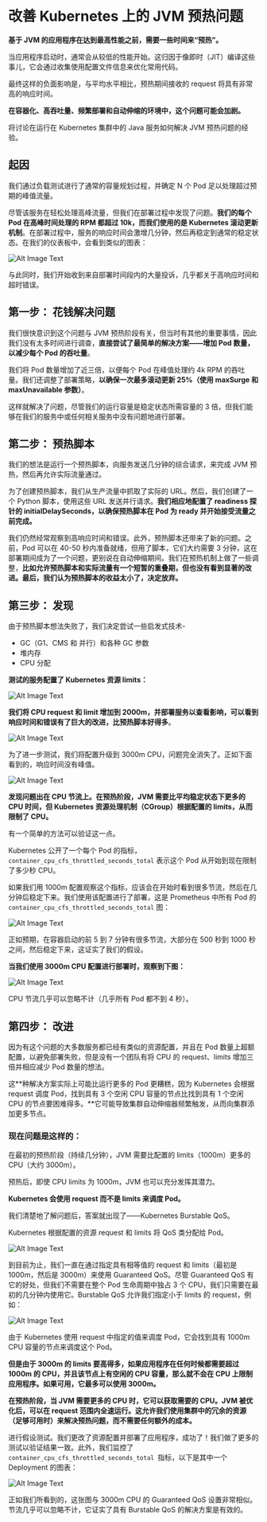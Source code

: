 # **改善 Kubernetes 上的 JVM 预热问题**

**基于 JVM 的应用程序在达到最高性能之前，需要一些时间来“预热”。**

当应用程序启动时，通常会从较低的性能开始。这归因于像即时（JIT）编译这些事儿，它会通过收集使用配置文件信息来优化常用代码。

最终这样的负面影响是，与平均水平相比，预热期间接收的 request 将具有非常高的响应时间。

**在容器化、高吞吐量、频繁部署和自动伸缩的环境中，这个问题可能会加剧。**

将讨论在运行在 Kubernetes 集群中的 Java 服务如何解决 JVM 预热问题的经验。

## 起因

我们通过负载测试进行了通常的容量规划过程，并确定 N 个 Pod 足以处理超过预期的峰值流量。

尽管该服务在轻松处理高峰流量，但我们在部署过程中发现了问题。**我们的每个 Pod 在高峰时间处理的 RPM 都超过 10k，而我们使用的是 Kubernetes 滚动更新机制**。在部署过程中，服务的响应时间会激增几分钟，然后再稳定到通常的稳定状态。在我们的仪表板中，会看到类似的图表：

![Alt Image Text](images/adv/adv114_1.png "Body image")

与此同时，我们开始收到来自部署时间段内的大量投诉，几乎都关于高响应时间和超时错误。

## 第一步： 花钱解决问题

我们很快意识到这个问题与 JVM 预热阶段有关，但当时有其他的重要事情，因此我们没有太多时间进行调查，**直接尝试了最简单的解决方案——增加 Pod 数量，以减少每个 Pod 的吞吐量**。

我们将 Pod 数量增加了近三倍，以便每个 Pod 在峰值处理约 4k RPM 的吞吐量。我们还调整了部署策略，**以确保一次最多滚动更新 25%（使用 maxSurge 和 maxUnavailable 参数）**。

这样就解决了问题，尽管我们的运行容量是稳定状态所需容量的 3 倍，但我们能够在我们的服务中或任何相关服务中没有问题地进行部署。

## 第二步： 预热脚本

我们的想法是运行一个预热脚本，向服务发送几分钟的综合请求，来完成 JVM 预热，然后再允许实际流量通过。

为了创建预热脚本，我们从生产流量中抓取了实际的 URL。然后，我们创建了一个 Python 脚本，使用这些 URL 发送并行请求。**我们相应地配置了 readiness 探针的 initialDelaySeconds，以确保预热脚本在 Pod 为 ready 并开始接受流量之前完成。**


我们仍然经常观察到高响应时间和错误。此外，预热脚本还带来了新的问题。之前，Pod 可以在 40-50 秒内准备就绪，但用了脚本，它们大约需要 3 分钟，这在部署期间成为了一个问题，更别说在自动伸缩期间。我们在预热机制上做了一些调整，**比如允许预热脚本和实际流量有一个短暂的重叠期，但也没有看到显著的改进。最后，我们认为预热脚本的收益太小了，决定放弃。**

## 第三步： 发现

由于预热脚本想法失败了，我们决定尝试一些启发式技术-

* GC（G1、CMS 和 并行）和各种 GC 参数
* 堆内存
* CPU 分配

**测试的服务配置了 Kubernetes 资源 limits：**


![Alt Image Text](images/adv/adv114_2.png "Body image")

**我们将 CPU request 和 limit 增加到 2000m，并部署服务以查看影响，可以看到响应时间和错误有了巨大的改进，比预热脚本好得多**。


![Alt Image Text](images/adv/adv114_3.png "Body image")

为了进一步测试，我们将配置升级到 3000m CPU，问题完全消失了。正如下面看到的，响应时间没有峰值。

![Alt Image Text](images/adv/adv114_4.png "Body image")


**发现问题出在 CPU 节流上。在预热阶段，JVM 需要比平均稳定状态下更多的 CPU 时间，但 Kubernetes 资源处理机制（CGroup）根据配置的 limits，从而限制了 CPU。**

有一个简单的方法可以验证这一点。

Kubernetes 公开了一个每个 Pod 的指标，`container_cpu_cfs_throttled_seconds_total` 表示这个 Pod 从开始到现在限制了多少秒 CPU。

如果我们用 1000m 配置观察这个指标，应该会在开始时看到很多节流，然后在几分钟后稳定下来。我们使用该配置进行了部署，这是 Prometheus 中所有 Pod 的 `container_cpu_cfs_throttled_seconds_total` 图：

![Alt Image Text](images/adv/adv114_5.png "Body image")


正如预期，在容器启动的前 5 到 7 分钟有很多节流，大部分在 500 秒到 1000 秒之间，然后稳定下来，这证实了我们的假设。


**当我们使用 3000m CPU 配置进行部署时，观察到下图：**


![Alt Image Text](images/adv/adv114_6.png "Body image")

CPU 节流几乎可以忽略不计（几乎所有 Pod 都不到 4 秒）。

## 第四步： 改进

因为有这个问题的大多数服务都已经有类似的资源配置，并且在 Pod 数量上超额配置，以避免部署失败，但是没有一个团队有将 CPU 的 request、limits 增加三倍并相应减少 Pod 数量的想法。

这**种解决方案实际上可能比运行更多的 Pod 更糟糕，因为 Kubernetes 会根据 request 调度 Pod，找到具有 3 个空闲 CPU 容量的节点比找到具有 1 个空闲 CPU 的节点要困难得多。**它可能导致集群自动伸缩器频繁触发，从而向集群添加更多节点。

### 现在问题是这样的：

在最初的预热阶段（持续几分钟），JVM 需要比配置的 limits（1000m）更多的 CPU（大约 3000m）。

预热后，即使 CPU limits 为 1000m，JVM 也可以充分发挥其潜力。

**Kubernetes 会使用 request 而不是 limits 来调度 Pod。**


我们清楚地了解问题后，答案就出现了——Kubernetes Burstable QoS。

Kubernetes 根据配置的资源 request 和 limits 将 QoS 类分配给 Pod。

![Alt Image Text](images/adv/adv114_7.png "Body image")

到目前为止，我们一直在通过指定具有相等值的 request 和 limits（最初是 1000m，然后是 3000m）来使用 Guaranteed QoS。尽管 Guaranteed QoS 有它的好处，但我们不需要在整个 Pod 生命周期中独占 3 个 CPU，我们只需要在最初的几分钟内使用它。Burstable QoS 允许我们指定小于 limits 的 request，例如：

![Alt Image Text](images/adv/adv114_8.png "Body image")

由于 Kubernetes 使用 request 中指定的值来调度 Pod，它会找到具有 1000m CPU 容量的节点来调度这个 Pod。

**但是由于 3000m 的 limits 要高得多，如果应用程序在任何时候都需要超过 1000m 的 CPU，并且该节点上有空闲的 CPU 容量，那么就不会在 CPU 上限制应用程序。如果可用，它最多可以使用 3000m。**


**在预热阶段，当 JVM 需要更多的 CPU 时，它可以获取需要的 CPU。JVM 被优化后，可以在 request 范围内全速运行。这允许我们使用集群中的冗余的资源（足够可用时）来解决预热问题，而不需要任何额外的成本。**


进行假设测试。我们更改了资源配置并部署了应用程序，成功了！我们做了更多的测试以验证结果一致。此外，我们监控了 `container_cpu_cfs_throttled_seconds_total `指标，以下是其中一个 Deployment 的图表：

![Alt Image Text](images/adv/adv114_9.png "Body image")

正如我们所看到的，这张图与 3000m CPU 的 Guaranteed QoS 设置非常相似。节流几乎可以忽略不计，它证实了具有 Burstable QoS 的解决方案是有效的。

